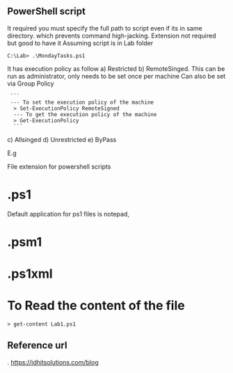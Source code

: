 ## PowerShell script
It required you must specify the full path to script even if its in same directory.
which prevents command high-jacking. Extension not required but good to have it
Assuming script is in Lab folder
```
C:\Lab> .\MondayTasks.ps1

```

It has execution policy as follow
  a)  Restricted
  b)  RemoteSinged.
     This can be run as administrator, only needs to be set once per machine
     Can also be set via Group Policy
     
     ```
     --- To set the execution policy of the machine
      > Set-ExecutionPolicy RemoteSigned
      --- To get the execution policy of the machine
      > Get-ExecutionPolicy
      ```
  c)  Allsinged
  d)  Unrestricted
  e)  ByPass

E.g




File extension for powershell scripts

# .ps1
Default application for ps1 files is notepad,
# .psm1
# .ps1xml


# To Read the content of the file

```
> get-content Lab1.ps1

```



## Reference url 
. https://jdhitsolutions.com/blog
